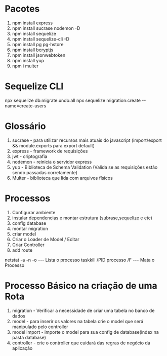# Pacotes
1. npm install express
2. npm install sucrase nodemon -D
3. npm install sequelize
4. npm install sequelize-cli -D
5. npm install pg pg-hstore
6. npm install bcryptjs
7. npm install jsonwebtoken
8. npm install yup
9. npm i multer

# Sequelize CLI
npx sequelize db:migrate:undo:all
npx sequelize migration:create --name=create-users



# Glossário
1. sucrase - para utilizar recursos mais atuais do javascript (import/export && module.exports para export default)
2. express - framework de requisições
3. jwt - criptografia 
4. nodemon - reinicia o servidor express 
5. yup - Biblioteca de Schema Validation (Valida se as requisições estão sendo passadas corretamente)
6. Multer - biblioteca que lida com arquivos físicos




# Processos
1. Configurar ambiente
2. instalar dependencias e montar estrutura (subrase,sequelize e etc)
3. config database
4. montar migration
5. criar model
6. Criar o Loader de Model / Editar
7. Criar Controller
8. add route

netstat -a -n -o   --- Lista o processo
taskkill /PID processo /F  --- Mata o Processo



# Processo Básico na criação de uma Rota

1. migration - Verificar a necessidade de criar uma tabela no banco de dados
2. model - para inserir os valores na tabela crie o model que será manipulado pelo controller
3. model import - importe o model para sua config de database(index na pasta database)
4. controller - crie o controller que cuidará das regras de negócio da aplicação
